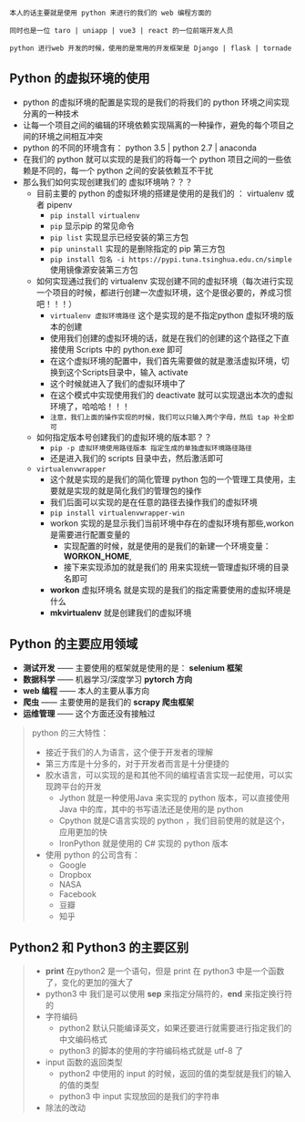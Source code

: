 `本人的话主要就是使用 python 来进行的我们的 web 编程方面的`

`同时也是一位 taro | uniapp | vue3 | react 的一位前端开发人员`

`python 进行web 开发的时候，使用的是常用的开发框架是 Django | flask | tornade`



## Python 的虚拟环境的使用

* python 的虚拟环境的配置是实现的是我们的将我们的 python 环境之间实现分离的一种技术
* 让每一个项目之间的编辑的环境依赖实现隔离的一种操作，避免的每个项目之间的环境之间相互冲突
* python 的不同的环境含有： python 3.5 | python 2.7 | anaconda
* 在我们的 python 就可以实现的是我们的将每一个 python 项目之间的一些依赖是不同的，每一个 python 之间的安装依赖互不干扰
* 那么我们如何实现创建我们的 虚拟环境呐？？？
  * 目前主要的 python  的虚拟环境的搭建是使用的是我们的 ： virtualenv 或者 pipenv
    * `pip install virtualenv`
    * `pip` 显示pip 的常见命令
    * `pip list` 实现显示已经安装的第三方包
    * `pip uninstall` 实现的是删除指定的 pip 第三方包
    * `pip install 包名 -i https://pypi.tuna.tsinghua.edu.cn/simple` 使用镜像源安装第三方包
  * 如何实现通过我们的 virtualenv 实现创建不同的虚拟环境（每次进行实现一个项目的时候，都进行创建一次虚拟环境，这个是很必要的，养成习惯吧！！！）
    * `virtualenv 虚拟环境路径`  这个是实现的是不指定python 虚拟环境的版本的创建 
    * 使用我们创建的虚拟环境的话，就是在我们的创建的这个路径之下直接使用 Scripts 中的 python.exe 即可
    * 在这个虚拟环境的配置中，我们首先需要做的就是激活虚拟环境，切换到这个Scripts目录中，输入 activate
    * 这个时候就进入了我们的虚拟环境中了
    * 在这个模式中实现使用我们的 deactivate 就可以实现退出本次的虚拟环境了，哈哈哈！！！
    * `注意，我们上面的操作实现的时候，我们可以只输入两个字母，然后 tap 补全即可`
  * 如何指定版本号创建我们的虚拟环境的版本耶？？
    * `pip -p 虚拟环境使用路径版本 指定生成的单独虚拟环境路径路径`
    * 还是进入我们的 scripts 目录中去，然后激活即可
  * `virtualenvwrapper`
    * 这个就是实现的是我们的简化管理 python 包的一个管理工具使用，主要就是实现的就是简化我们的管理包的操作
    * 我们后面可以实现的是在任意的路径去操作我们的虚拟环境
    * `pip install virtualenvwrapper-win`
    * workon 实现的是显示我们当前环境中存在的虚拟环境有那些,workon 是需要进行配置变量的
      * 实现配置的时候，就是使用的是我们的新建一个环境变量： **WORKON_HOME**,
      * 接下来实现添加的就是我们的 用来实现统一管理虚拟环境的目录名即可
    * **workon** 虚拟环境名  就是实现的是我们的指定需要使用的虚拟环境是什么
    * **mkvirtualenv** 就是创建我们的虚拟环境



## Python 的主要应用领域

* **测试开发** —— 主要使用的框架就是使用的是： **selenium 框架**
* **数据科学** —— 机器学习/深度学习 **pytorch 方向**
* **web 编程** —— 本人的主要从事方向
* **爬虫** —— 主要使用的是我们的 **scrapy 爬虫框架**
* **运维管理** —— 这个方面还没有接触过

> python 的三大特性：
>
> * 接近于我们的人为语言，这个便于开发者的理解
> * 第三方库是十分多的，对于开发者而言是十分便捷的
> * 胶水语言，可以实现的是和其他不同的编程语言实现一起使用，可以实现跨平台的开发
>   * Jython 就是一种使用Java 来实现的 python 版本，可以直接使用 Java 中的库，其中的书写语法还是使用的是 python
>   * Cpython 就是C语言实现的 python ，我们目前使用的就是这个，应用更加的快
>   * IronPython 就是使用的 C# 实现的 python 版本
> * 使用 python  的公司含有：
>   * Google 
>   * Dropbox
>   * NASA
>   * Facebook
>   * 豆瓣
>   * 知乎



## Python2 和 Python3 的主要区别

> *  **print** 在python2 是一个语句，但是 print 在 python3 中是一个函数了，变化的更加的强大了
>   * python3 中 我们是可以使用 **sep** 来指定分隔符的，**end** 来指定换行符的
> * 字符编码
>   * python2 默认只能编译英文，如果还要进行就需要进行指定我们的中文编码格式
>   * python3 的脚本的使用的字符编码格式就是 utf-8 了
> * input 函数的返回类型
>   * python2 中使用的 input 的时候，返回的值的类型就是我们的输入的值的类型
>   * python3 中 input 实现放回的是我们的字符串 
> * 除法的改动

